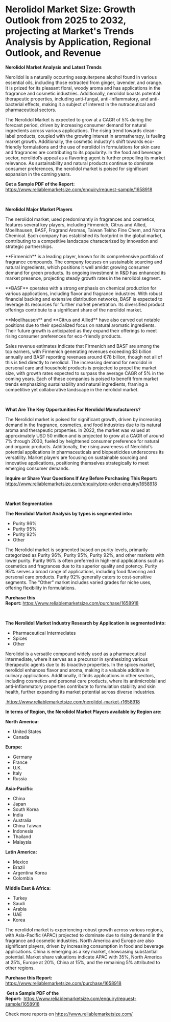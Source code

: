 <p><h1>Nerolidol Market Size: Growth Outlook from 2025 to 2032, projecting at Market's Trends Analysis by Application, Regional Outlook, and Revenue</h1></p><p><strong>Nerolidol Market Analysis and Latest Trends</strong></p>
<p><p>Nerolidol is a naturally occurring sesquiterpene alcohol found in various essential oils, including those extracted from ginger, lavender, and orange. It is prized for its pleasant floral, woody aroma and has applications in the fragrance and cosmetic industries. Additionally, nerolidol boasts potential therapeutic properties, including anti-fungal, anti-inflammatory, and anti-bacterial effects, making it a subject of interest in the nutraceutical and pharmaceutical sectors.</p><p>The Nerolidol Market is expected to grow at a CAGR of 5% during the forecast period, driven by increasing consumer demand for natural ingredients across various applications. The rising trend towards clean-label products, coupled with the growing interest in aromatherapy, is fueling market growth. Additionally, the cosmetic industry's shift towards eco-friendly formulations and the use of nerolidol in formulations for skin care and fragrances are contributing to its popularity. In the food and beverage sector, nerolidol’s appeal as a flavoring agent is further propelling its market relevance. As sustainability and natural products continue to dominate consumer preferences, the nerolidol market is poised for significant expansion in the coming years.</p></p>
<p><strong>Get a Sample PDF of the Report:&nbsp;</strong> <a href="https://www.reliablemarketsize.com/enquiry/request-sample/1658918?utm_campaign=2316&utm_medium=2&utm_source=Github&utm_content=ia&utm_term=31032025&utm_id=nerolidol">https://www.reliablemarketsize.com/enquiry/request-sample/1658918</a></p>
<p>&nbsp;</p>
<p><strong>Nerolidol Major Market Players</strong></p>
<p><p>The nerolidol market, used predominantly in fragrances and cosmetics, features several key players, including Firmenich, Citrus and Allied, Moellhausen, BASF, Fragrand Aromas, Taiwan Tekho Fine Chem, and Norna Chemical. Each company has established its footprint in the global market, contributing to a competitive landscape characterized by innovation and strategic partnerships.</p><p>**Firmenich** is a leading player, known for its comprehensive portfolio of fragrance compounds. The company focuses on sustainable sourcing and natural ingredients, which positions it well amidst growing consumer demand for green products. Its ongoing investment in R&D has enhanced its market presence, projecting steady growth rates in the nerolidol segment.</p><p>**BASF** operates with a strong emphasis on chemical production for various applications, including flavor and fragrance industries. With robust financial backing and extensive distribution networks, BASF is expected to leverage its resources for further market penetration. Its diversified product offerings contribute to a significant share of the nerolidol market.</p><p>**Moellhausen** and **Citrus and Allied** have also carved out notable positions due to their specialized focus on natural aromatic ingredients. Their future growth is anticipated as they expand their offerings to meet rising consumer preferences for eco-friendly products.</p><p>Sales revenue estimates indicate that Firmenich and BASF are among the top earners, with Firmenich generating revenues exceeding $3 billion annually and BASF reporting revenues around €78 billion, though not all of this is tied directly to nerolidol. The increasing demand for nerolidol in personal care and household products is projected to propel the market size, with growth rates expected to surpass the average CAGR of 5% in the coming years. Each of these companies is poised to benefit from market trends emphasizing sustainability and natural ingredients, framing a competitive yet collaborative landscape in the nerolidol market.</p></p>
<p>&nbsp;</p>
<p><strong>What Are The Key Opportunities For Nerolidol Manufacturers?</strong></p>
<p><p>The Nerolidol market is poised for significant growth, driven by increasing demand in the fragrance, cosmetics, and food industries due to its natural aroma and therapeutic properties. In 2022, the market was valued at approximately USD 50 million and is projected to grow at a CAGR of around 7% through 2030, fueled by heightened consumer preference for natural and organic products. Additionally, the rising awareness of Nerolidol’s potential applications in pharmaceuticals and biopesticides underscores its versatility. Market players are focusing on sustainable sourcing and innovative applications, positioning themselves strategically to meet emerging consumer demands.</p></p>
<p><strong>Inquire or Share Your Questions If Any Before Purchasing This Report:</strong> <a href="https://www.reliablemarketsize.com/enquiry/pre-order-enquiry/1658918?utm_campaign=2316&utm_medium=2&utm_source=Github&utm_content=ia&utm_term=31032025&utm_id=nerolidol">https://www.reliablemarketsize.com/enquiry/pre-order-enquiry/1658918</a></p>
<p>&nbsp;</p>
<p><strong>Market Segmentation</strong></p>
<p><strong>The Nerolidol Market Analysis by types is segmented into:</strong></p>
<p><ul><li>Purity 96%</li><li>Purity 95%</li><li>Purity 92%</li><li>Other</li></ul></p>
<p><p>The Nerolidol market is segmented based on purity levels, primarily categorized as Purity 96%, Purity 95%, Purity 92%, and other markets with lower purity. Purity 96% is often preferred in high-end applications such as cosmetics and fragrances due to its superior quality and potency. Purity 95% serves a broad range of applications, including food flavoring and personal care products. Purity 92% generally caters to cost-sensitive segments. The "Other" market includes varied grades for niche uses, offering flexibility in formulations.</p></p>
<p><strong>Purchase this Report:&nbsp;</strong><a href="https://www.reliablemarketsize.com/purchase/1658918?utm_campaign=2316&utm_medium=2&utm_source=Github&utm_content=ia&utm_term=31032025&utm_id=nerolidol">https://www.reliablemarketsize.com/purchase/1658918</a></p>
<p>&nbsp;</p>
<p><strong>The Nerolidol Market Industry Research by Application is segmented into:</strong></p>
<p><ul><li>Pharmaceutical Intermediates</li><li>Spices</li><li>Other</li></ul></p>
<p><p>Nerolidol is a versatile compound widely used as a pharmaceutical intermediate, where it serves as a precursor in synthesizing various therapeutic agents due to its bioactive properties. In the spices market, nerolidol enhances flavor and aroma, making it a valuable additive in culinary applications. Additionally, it finds applications in other sectors, including cosmetics and personal care products, where its antimicrobial and anti-inflammatory properties contribute to formulation stability and skin health, further expanding its market potential across diverse industries.</p></p>
<p><a href="https://www.reliablemarketsize.com/nerolidol-market-r1658918?utm_campaign=2316&utm_medium=2&utm_source=Github&utm_content=ia&utm_term=31032025&utm_id=nerolidol">&nbsp;https://www.reliablemarketsize.com/nerolidol-market-r1658918</a></p>
<p><strong>In terms of Region, the Nerolidol Market Players available by Region are:</strong></p>
<p>
    <p> <strong> North America: </strong>
        <ul>
            <li>United States</li>
            <li>Canada</li>
        </ul>
        </p> 
    <p> <strong> Europe: </strong>
        <ul>
            <li>Germany</li>
            <li>France</li>
            <li>U.K.</li>
            <li>Italy</li>
            <li>Russia</li>
        </ul>
        </p> 
    <p> <strong> Asia-Pacific: </strong>
        <ul>
            <li>China</li>
            <li>Japan</li>
            <li>South Korea</li>
            <li>India</li>
            <li>Australia</li>
            <li>China Taiwan</li>
            <li>Indonesia</li>
            <li>Thailand</li>
            <li>Malaysia</li>
        </ul>
        </p> 
    <p> <strong> Latin America: </strong>
        <ul>
            <li>Mexico</li>
            <li>Brazil</li>
            <li>Argentina Korea</li>
            <li>Colombia</li>
        </ul>
        </p> 
    <p> <strong> Middle East & Africa: </strong>
        <ul>
            <li>Turkey</li>
            <li>Saudi</li>
            <li>Arabia</li>
            <li>UAE</li>
            <li>Korea</li>
        </ul>
    </p>
    </p>
<p><p>The nerolidol market is experiencing robust growth across various regions, with Asia-Pacific (APAC) projected to dominate due to rising demand in the fragrance and cosmetic industries. North America and Europe are also significant players, driven by increasing consumption in food and beverage applications. China is emerging as a key market, showcasing substantial potential. Market share valuations indicate APAC with 35%, North America at 25%, Europe at 20%, China at 15%, and the remaining 5% attributed to other regions.</p></p>
<p><strong>Purchase this Report: </strong><a href="https://www.reliablemarketsize.com/purchase/1658918?utm_campaign=2316&utm_medium=2&utm_source=Github&utm_content=ia&utm_term=31032025&utm_id=nerolidol">https://www.reliablemarketsize.com/purchase/1658918</a></p>
<p>&nbsp;<strong>Get a Sample PDF of the Report:&nbsp;&nbsp;</strong><a href="https://www.reliablemarketsize.com/enquiry/request-sample/1658918?utm_campaign=2316&utm_medium=2&utm_source=Github&utm_content=ia&utm_term=31032025&utm_id=nerolidol">https://www.reliablemarketsize.com/enquiry/request-sample/1658918</a></p>
<p><strong></strong></p>
<p>Check more reports on <a href="https://www.reliablemarketsize.com/?utm_campaign=2316&utm_medium=2&utm_source=Github&utm_content=ia&utm_term=31032025&utm_id=nerolidol">https://www.reliablemarketsize.com/</a></p>